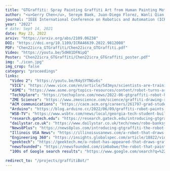 ```yaml
---
title: "GTGraffiti: Spray Painting Graffiti Art from Human Painting Motions with a Cable Driven Parallel Robot"
author: "<u>Gerry Chen</u>, Sereym Baek, Juan-Diego Florez, Wanli Qian, Sang-won Leigh, Seth Hutchinson, and Frank Dellaert"
journal: "IEEE International Conference on Robotics and Automation (ICRA)"
year: "2022"
# date: Sept 14, 2021
date: May 23, 2022
arxiv: "https://arxiv.org/abs/2109.06238"
DOI: "https://doi.org/10.1109/ICRA46639.2022.9812008"
PDF: "Chen22icra_GTGraffiti/Chen22icra_GTGraffiti.pdf"
Video: "https://youtu.be/5dH81DFNipQ"
Poster: "Chen22icra_GTGraffiti/Chen22icra_GTGraffiti_poster.pdf"
img: "./icon.jpg"
img_crop: false
category: "proceedings"
links:
  "Video 2": "https://youtu.be/R4ySYTNGv6s"
  "VICE": "https://www.vice.com/en/article/5d3myx/scientists-are-training-ai-robots-to-write-graffiti"
  "ASME": "https://www.asme.org/topics-resources/content/robot-turns-artist-s-commands-to-graffiti"
  "TechXplore": "https://techxplore.com/news/2022-06-gtgraffiti-robot-human.html"
  "ZME Science": "https://www.zmescience.com/science/graffiti-drawing-robot-developed-234673563/"
  "ACM communications": "https://cacm.acm.org/careers/261797-grad-students-develop-robot-that-paints-like-a-human/fulltext"
  "Arduino": "https://blog.arduino.cc/2022/06/09/graffiti-robot-paints-like-a-human/"
  "WSB-TV": "https://www.wsbtv.com/news/local/georgia-tech-student-builds-robot-artist/FPEUYTZ6TFCN5COAONOQWT4SHE/?outputType=amp"
  "research.gatech.edu": "https://research.gatech.edu/introducing-gtgraffiti-robot-paints-human"
  "dailystar.co.uk": "https://www.dailystar.co.uk/tech/news/robo-banksy-graffiti-robot-could-27187562"
  "News8Plus": "https://news8plus.com/introducing-gtgraffiti-the-robot-that-paints-like-a-human/"
  "Illinois USA News": "https://illinoisusanews.com/a-robot-that-draws-like-a-human/13587/"
  "Engineering 360": "https://insights.globalspec.com/article/18822/video-researchers-introduce-their-graffiti-bot"
  "geektech": "https://geektech.me/a-robot-has-appeared-that-draws-graffiti-like-a-person/"
  "newsfounded": "https://newsfounded.com/zimbabwe/the-robot-that-paints-like-a-human/"
  "100s of Google search results": "https://www.google.com/search?q=%22gtgraffiti%22+%2B+%22gerry%22"

redirect_to: "/projects/graffitiBot/"
---
```

